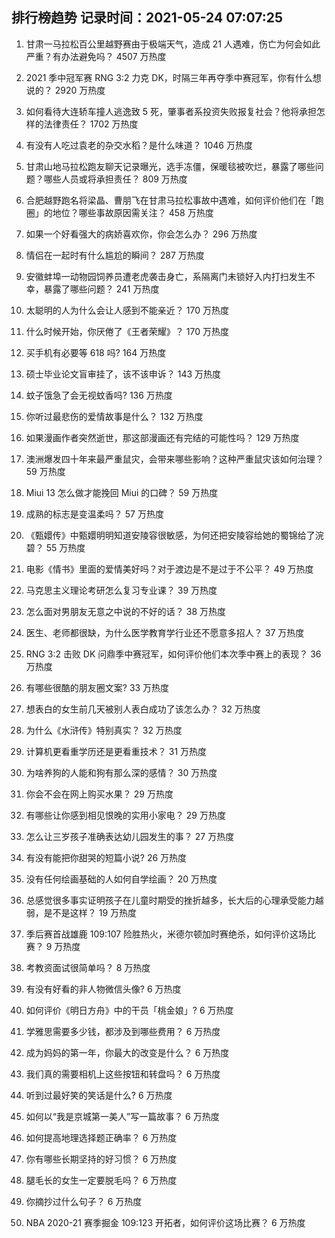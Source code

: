 
## 排行榜趋势 记录时间：2021-05-24 07:07:25
  
  1. 甘肃一马拉松百公里越野赛由于极端天气，造成 21 人遇难，伤亡为何会如此严重？有办法避免吗？ 4507 万热度
    
  2. 2021 季中冠军赛 RNG 3:2 力克 DK，时隔三年再夺季中赛冠军，你有什么想说的？ 2920 万热度
    
  3. 如何看待大连轿车撞人逃逸致 5 死，肇事者系投资失败报复社会？他将承担怎样的法律责任？ 1702 万热度
    
  4. 有没有人吃过袁老的杂交水稻？是什么味道？ 1046 万热度
    
  5. 甘肃山地马拉松跑友聊天记录曝光，选手冻僵，保暖毯被吹烂，暴露了哪些问题？哪些人员或将承担责任？ 809 万热度
    
  6. 合肥越野跑名将梁晶、曹朋飞在甘肃马拉松事故中遇难，如何评价他们在「跑圈」的地位？哪些事故原因需关注？ 458 万热度
    
  7. 如果一个好看强大的病娇喜欢你，你会怎么办？ 296 万热度
    
  8. 情侣在一起时有什么尴尬的瞬间？ 287 万热度
    
  9. 安徽蚌埠一动物园饲养员遭老虎袭击身亡，系隔离门未锁好入内打扫发生不幸，暴露了哪些问题？ 241 万热度
    
  10. 太聪明的人为什么会让人感到不能亲近？ 170 万热度
    
  11. 什么时候开始，你厌倦了《王者荣耀》？ 170 万热度
    
  12. 买手机有必要等 618 吗? 164 万热度
    
  13. 硕士毕业论文盲审挂了，该不该申诉？ 143 万热度
    
  14. 蚊子饿急了会无视蚊香吗? 136 万热度
    
  15. 你听过最悲伤的爱情故事是什么？ 132 万热度
    
  16. 如果漫画作者突然逝世，那这部漫画还有完结的可能性吗？ 129 万热度
    
  17. 澳洲爆发四十年来最严重鼠灾，会带来哪些影响？这种严重鼠灾该如何治理？ 59 万热度
    
  18. Miui 13 怎么做才能挽回 Miui 的口碑？ 59 万热度
    
  19. 成熟的标志是变温柔吗？ 57 万热度
    
  20. 《甄嬛传》中甄嬛明明知道安陵容很敏感，为何还把安陵容给她的蜀锦给了浣碧？ 55 万热度
    
  21. 电影《情书》里面的爱情美好吗？对于渡边是不是过于不公平？ 49 万热度
    
  22. 马克思主义理论考研怎么复习专业课？ 39 万热度
    
  23. 怎么面对男朋友无意之中说的不好的话？ 38 万热度
    
  24. 医生、老师都很缺，为什么医学教育学行业还不愿意多招人？ 37 万热度
    
  25. RNG 3:2 击败 DK 问鼎季中赛冠军，如何评价他们本次季中赛上的表现？ 36 万热度
    
  26. 有哪些很酷的朋友圈文案? 33 万热度
    
  27. 想表白的女生前几天被别人表白成功了该怎么办？ 32 万热度
    
  28. 为什么《水浒传》特别真实？ 32 万热度
    
  29. 计算机更看重学历还是更看重技术？ 31 万热度
    
  30. 为啥养狗的人能和狗有那么深的感情？ 30 万热度
    
  31. 你会不会在网上购买水果？ 29 万热度
    
  32. 有哪些让你感到相见恨晚的实用小家电？ 29 万热度
    
  33. 怎么让三岁孩子准确表达幼儿园发生的事？ 27 万热度
    
  34. 有没有能把你甜哭的短篇小说? 26 万热度
    
  35. 没有任何绘画基础的人如何自学绘画？ 20 万热度
    
  36. 总感觉很多事实证明孩子在儿童时期受的挫折越多，长大后的心理承受能力越弱，是不是这样？ 19 万热度
    
  37. 季后赛首战雄鹿 109:107 险胜热火，米德尔顿加时赛绝杀，如何评价这场比赛？ 9 万热度
    
  38. 考教资面试很简单吗？ 8 万热度
    
  39. 有没有好看的非人物微信头像? 6 万热度
    
  40. 如何评价《明日方舟》中的干员「桃金娘」? 6 万热度
    
  41. 学雅思需要多少钱，都涉及到哪些费用？ 6 万热度
    
  42. 成为妈妈的第一年，你最大的改变是什么？ 6 万热度
    
  43. 我们真的需要相机上这些按钮和转盘吗？ 6 万热度
    
  44. 听到过最好笑的笑话是什么? 6 万热度
    
  45. 如何以“我是京城第一美人”写一篇故事？ 6 万热度
    
  46. 如何提高地理选择题正确率？ 6 万热度
    
  47. 你有哪些长期坚持的好习惯？ 6 万热度
    
  48. 腿毛长的女生一定要脱毛吗？ 6 万热度
    
  49. 你摘抄过什么句子？ 6 万热度
    
  50. NBA 2020-21 赛季掘金 109:123 开拓者，如何评价这场比赛？ 6 万热度
    